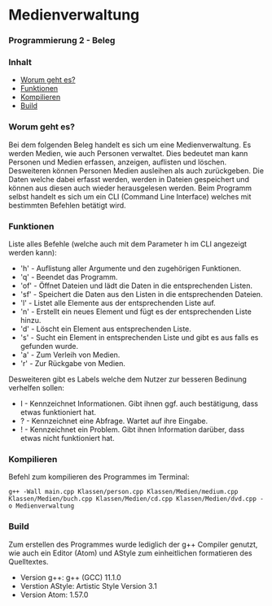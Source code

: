 # Medienverwaltung

### Programmierung 2 - Beleg

### Inhalt
* [Worum geht es?](#worum-geht-es)
* [Funktionen](#funktionen)
* [Kompilieren](#kompilieren)
* [Build](#build)

### Worum geht es?

Bei dem folgenden Beleg handelt es sich um eine Medienverwaltung.
Es werden Medien, wie auch Personen verwaltet. Dies bedeutet man kann Personen und Medien erfassen, anzeigen, auflisten und löschen.
Desweiteren können Personen Medien ausleihen als auch zurückgeben.
Die Daten welche dabei erfasst werden, werden in Dateien gespeichert und können aus diesen auch wieder herausgelesen werden.
Beim Programm selbst handelt es sich um ein CLI (Command Line Interface) welches mit bestimmten Befehlen betätigt wird.

### Funktionen

Liste alles Befehle (welche auch mit dem Parameter h im CLI angezeigt werden kann):

* 'h'	  - Auflistung aller Argumente und den zugehörigen Funktionen.
* 'q'	  - Beendet das Programm.
* 'of'  - Öffnet Dateien und lädt die Daten in die entsprechenden Listen.
* 'sf'  - Speichert die Daten aus den Listen in die entsprechenden Dateien.
* 'l'	  - Listet alle Elemente aus der entsprechenden Liste auf.
* 'n'	  - Erstellt ein neues Element und fügt es der entsprechenden Liste hinzu.
* 'd'	  - Löscht ein Element aus entsprechenden Liste.
* 's'	  - Sucht ein Element in entsprechenden Liste und gibt es aus falls es gefunden wurde.
* 'a'	  - Zum Verleih von Medien.
* 'r'	  - Zur Rückgabe von Medien.

Desweiteren gibt es Labels welche dem Nutzer zur besseren Bedinung verhelfen sollen:

* I - Kennzeichnet Informationen. Gibt ihnen ggf. auch bestätigung, dass etwas funktioniert hat.
* ?	- Kennzeichnet eine Abfrage. Wartet auf ihre Eingabe.
* !	- Kennzeichnet ein Problem. Gibt ihnen Information darüber, dass etwas nicht funktioniert hat.

### Kompilieren

Befehl zum kompilieren des Programmes im Terminal:

`g++ -Wall main.cpp Klassen/person.cpp Klassen/Medien/medium.cpp Klassen/Medien/buch.cpp Klassen/Medien/cd.cpp Klassen/Medien/dvd.cpp -o Medienverwaltung`

### Build

Zum erstellen des Programmes wurde lediglich der g++ Compiler genutzt, wie auch ein Editor (Atom) und AStyle zum einheitlichen formatieren des Quelltextes.

* Version g++: g++ (GCC) 11.1.0
* Verstion AStyle: Artistic Style Version 3.1
* Version Atom: 1.57.0
